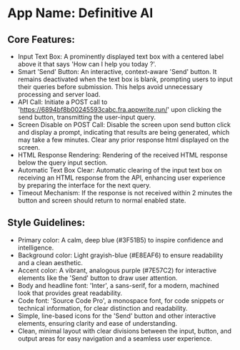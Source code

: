 # **App Name**: Definitive AI

## Core Features:

- Input Text Box: A prominently displayed text box with a centered label above it that says 'How can I help you today ?'.
- Smart 'Send' Button: An interactive, context-aware 'Send' button. It remains deactivated when the text box is blank, prompting users to input their queries before submission. This helps avoid unnecessary processing and server load.
- API Call: Initiate a POST call to 'https://6894bf8b00245593cabc.fra.appwrite.run/' upon clicking the send button, transmitting the user-input query.
- Screen Disable on POST Call: Disable the screen upon send button click and display a prompt, indicating that results are being generated, which may take a few minutes. Clear any prior response html displayed on the screen. 
- HTML Response Rendering: Rendering of the received HTML response below the query input section.
- Automatic Text Box Clear: Automatic clearing of the input text box on receiving an HTML response from the API, enhancing user experience by preparing the interface for the next query.
- Timeout Mechanism: If the response is not received within 2 minutes the button and screen should return to normal enabled state.

## Style Guidelines:

- Primary color: A calm, deep blue (#3F51B5) to inspire confidence and intelligence.
- Background color: Light grayish-blue (#E8EAF6) to ensure readability and a clean aesthetic.
- Accent color: A vibrant, analogous purple (#7E57C2) for interactive elements like the 'Send' button to draw user attention.
- Body and headline font: 'Inter', a sans-serif, for a modern, machined look that provides great readability.
- Code font: 'Source Code Pro', a monospace font, for code snippets or technical information, for clear distinction and readability.
- Simple, line-based icons for the 'Send' button and other interactive elements, ensuring clarity and ease of understanding.
- Clean, minimal layout with clear divisions between the input, button, and output areas for easy navigation and a seamless user experience.